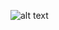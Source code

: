 ![alt text](https://i.postimg.cc/JzTN9JsZ/tumblr-4223125d798ea2bfab4833e390d711e3-0d2e4460-400-gif.webp "Logo Title Text 1")
